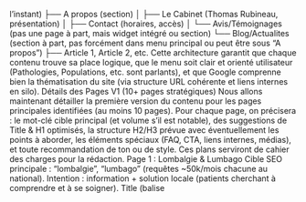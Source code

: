 l’instant) ├── A propos (section) │ ├── Le Cabinet (Thomas Rubineau, présentation) │ ├── Contact (horaires, accès) │ └── Avis/Témoignages (pas une page à part, mais widget intégré ou section) └── Blog/Actualites (section à part, pas forcément dans menu principal ou peut être sous “A propos”) ├── Article 1, Article 2, etc. Cette architecture garantit que chaque contenu trouve sa place logique, que le menu soit clair et orienté utilisateur (Pathologies, Populations, etc. sont parlants), et que Google comprenne bien la thématisation du site (via structure URL cohérente et liens internes en silo). Détails des Pages V1 (10+ pages stratégiques) Nous allons maintenant détailler la première version du contenu pour les pages principales identifiées (au moins 10 pages). Pour chaque page, on précisera : le mot-clé cible principal (et volume s’il est notable), des suggestions de Title & H1 optimisés, la structure H2/H3 prévue avec éventuellement les points à aborder, les éléments spéciaux (FAQ, CTA, liens internes, médias), et toute recommandation de ton ou de style. Ces plans serviront de cahier des charges pour la rédaction. Page 1 : Lombalgie & Lumbago Cible SEO principale : “lombalgie”, “lumbago” (requêtes ~50k/mois chacune au national). Intention : information + solution locale (patients cherchant à comprendre et à se soigner). Title (balise <title>): Lombalgie (Lumbago) à Bordeaux : Causes, Traitement et Chiropraxie (Inclut Bordeaux pour la localisation, Lombalgie et Lumbago pour SEO, et indique qu’on parle de causes/traitement.) H1 (titre principal page) : Lombalgie – Soulager votre mal de dos (lumbago) avec la chiropraxie (Mettre “Lombalgie” en avant, mentionner mal de dos et lumbago entre parenthèses pour couvrir le synonyme.) Structure du contenu (H2/H3) : H2: Qu’est-ce que la lombalgie ? Définition simple de la lombalgie (douleur en bas du dos) et distinction entre lombalgie aiguë (lumbago) et lombalgie chronique. H3: Lombalgie aiguë (lumbago) – Expliquer le “tour de rein”, symptômes brutaux, causes courantes (faux mouvement, effort). H3: Lombalgie chronique – Douleurs persistantes, causes possibles (mauvaises postures, arthrose, etc.). Inclure une image illustrative de la zone lombaire. H2: Les causes possibles de votre mal de dos Liste bullet points des causes fréquentes : mauvaise posture prolongée (bureau), musculature faible, hernie discale (liée – mentionner que voir page Hernie pour détails), stress (tensions musculaires), surpoids, mouvements répétitifs… Insister que souvent multifactoriel. H2: Quand consulter pour une lombalgie ? Signes d’alerte ou de gravité (douleur qui descend dans la jambe -> poss. sciatique, voir page Sciatique), douleur + fièvre = consulter médecin, etc. Mais aussi : ne pas laisser traîner une douleur > quelques jours, la chiropraxie peut intervenir dès le début pour soulager. H2: Traitement chiropratique de la lombalgie Expliquer comment le chiropracteur prend en charge un mal de dos : examen postural, tests neurologiques pour éliminer une sciatique grave, manipulations vertébrales pour redonner de la mobilité, travail sur les muscles tendus. H3: Techniques utilisées – mentionner par ex : ajustements vertébraux lombaires, mobilisation articulaire, travail des tissus mous (trigger points), conseils ergonomiques. H3: Cas concret – éventuellement décrire brièvement une situation typique (ex: “Vous vous bloquez le dos en jardinant, comment on va procéder en séance…”). H2: Ce que la chiropraxie peut vous apporter Soulagement durable vs solutions passives (médocs). Rétablir la mobilité, prévenir les récidives en corrigeant la cause (posture, déséquilibres). Noter que le chiropracteur travaille en complémentarité avec médecin/gym si besoin (tranquilliser lecteur, on n’est pas sectaire). H2: Conseils pour prévenir la lombalgie au quotidien Liste d’astuces: exercices d’assouplissement (donner 2-3 ex simples), bien se positionner au bureau (hauteur chaise/écran), porter des charges correctement (fléchir genoux), pratiquer une activité physique régulière (renforcer dos et abdos). H3: Exercices simples – Ex: posture
